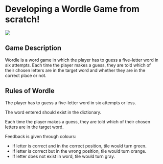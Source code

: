 # Developing a Wordle Game from scratch!

![](https://github.com/faithyeenxin/wordle/blob/main/gifs/wordle_start_up.gif)

## Game Description

Wordle is a word game in which the player has to guess a five-letter word in six attempts.
Each time the player makes a guess, they are told which of their chosen letters are in the target word and whether they are in the correct place or not.

## Rules of Wordle

The player has to guess a five-letter word in six attempts or less.

The word entered should exist in the dictionary.

Each time the player makes a guess, they are told which of their chosen letters are in the target word.

Feedback is given through colours:

- If letter is correct and in the correct position, tile would turn green.
- If letter is correct but in the wrong position, tile would turn orange.
- If letter does not exist in word, tile would turn gray.
